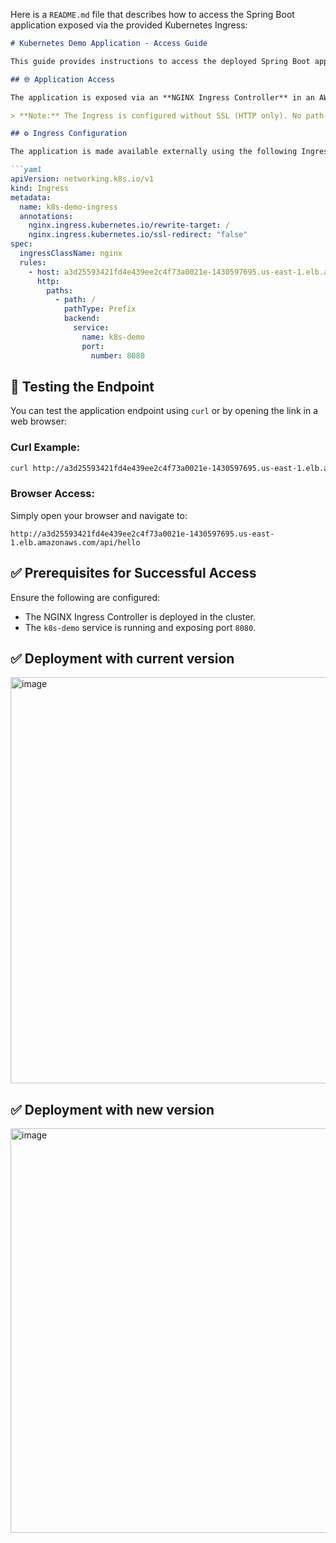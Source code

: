 Here is a `README.md` file that describes how to access the Spring Boot application exposed via the provided Kubernetes Ingress:

```markdown
# Kubernetes Demo Application - Access Guide

This guide provides instructions to access the deployed Spring Boot application using the configured Kubernetes Ingress.

## 🌐 Application Access

The application is exposed via an **NGINX Ingress Controller** in an AWS EKS cluster. You can access the application using the following Load Balancer DNS

> **Note:** The Ingress is configured without SSL (HTTP only). No path-based routing is implemented beyond the root path (`/`).

## ⚙️ Ingress Configuration

The application is made available externally using the following Ingress configuration:

```yaml
apiVersion: networking.k8s.io/v1
kind: Ingress
metadata:
  name: k8s-demo-ingress
  annotations:
    nginx.ingress.kubernetes.io/rewrite-target: /
    nginx.ingress.kubernetes.io/ssl-redirect: "false"
spec:
  ingressClassName: nginx
  rules:
    - host: a3d25593421fd4e439ee2c4f73a0021e-1430597695.us-east-1.elb.amazonaws.com
      http:
        paths:
          - path: /
            pathType: Prefix
            backend:
              service:
                name: k8s-demo
                port:
                  number: 8080
````

## 🧪 Testing the Endpoint

You can test the application endpoint using `curl` or by opening the link in a web browser:

### Curl Example:

```bash
curl http://a3d25593421fd4e439ee2c4f73a0021e-1430597695.us-east-1.elb.amazonaws.com/api/hello
```

### Browser Access:

Simply open your browser and navigate to:

```
http://a3d25593421fd4e439ee2c4f73a0021e-1430597695.us-east-1.elb.amazonaws.com/api/hello
```

## ✅ Prerequisites for Successful Access

Ensure the following are configured:

* The NGINX Ingress Controller is deployed in the cluster.
* The `k8s-demo` service is running and exposing port `8080`.

## ✅ Deployment with current version

<img width="650" alt="image" src="https://github.com/user-attachments/assets/3071035f-f893-4408-a7b6-07424c797874" />

## ✅ Deployment with new version

<img width="647" alt="image" src="https://github.com/user-attachments/assets/013ab3fd-2fe8-4a58-856e-c3310fb1c678" />

